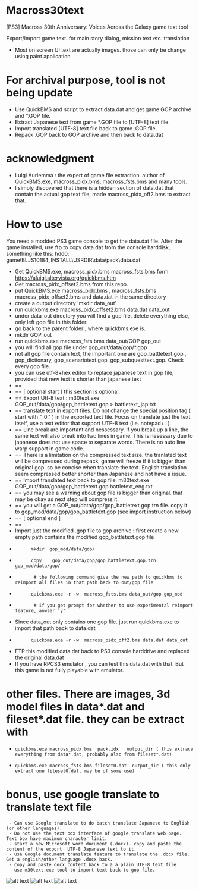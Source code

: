 # Macross30text
[PS3] Macross 30th Anniversary: Voices Across the Galaxy game text tool

Export/Import game text. for main story dialog, mission text etc. translation

- Most on screen UI text are actually images. those can only be change using paint application


# For archival purpose, tool is not being update
- Use QuickBMS and script to extract data.dat and get game GOP archive and *.GOP file.
- Extract Japanese text from game *.GOP file  to [UTF-8] text file.
- Import translated  [UTF-8] text file back to game .GOP file.
- Repack .GOP back to GOP archive and then back to data.dat

# acknowledgment
- Luigi Auriemma : the expert of game file extraction. author of QuickBMS.exe, macross_pidx.bms, macross_fsts.bms and many tools.
- I simply discovered that there is a hidden section of data.dat that contain the actual gop text file, made macross_pidx_off2.bms to extract that.

# How to use
 You need a modded PS3 game console to get the data.dat file. After the game installed, use ftp to copy data.dat from the console harddisk, something like this:
  hdd0: game\BLJS10184_INSTALL\USRDIR\data\pack\data.dat

- Get QuickBMS.exe, macross_pidx.bms macross_fsts.bms  form https://aluigi.altervista.org/quickbms.htm
- Get macross_pidx_offset2.bms from this repo.
- put QuickBMS.exe macross_pidx.bms , macross_fsts.bms macross_pidx_offset2.bms and data.dat in the same directory
- create a output directory 'mkdir data_out'
- run quickbms.exe macross_pidx_offset2.bms data.dat data_out
- under data_out directory you will find a gop file. delete everything else, only left gop file in this folder.
- go back  to the parent folder , where quickbms.exe is.
- mkdir GOP_out
- run  quickbms.exe macross_fsts.bms data_out/GOP gop_out
- you will find all gop file under gop_out/data/gop/*.gop
- not all gop file contain text, the important one are gop_battletext.gop , gop_dictionary, gop_scenariotext.gop, gop_subquesttext.gop. Check every gop file.
- you can use utf-8+hex editor to replace japanese text in gop file, provided that new text is shorter than japanese text
- ==
- == [ optional start ] this section is optional. 
- == Export Utf-8 text :  m30text.exe GOP_out/data/gop/gop_battletext.gop >  battletext_jap.txt
- == translate text in export files. Do not change the special position tag ( start with "_0." ) in the exported text file. Focus on translate just the text itself, use a text editor that support UTF-8 text (i.e. notepad++).
- == Line break are important and nessessary. If you break up a line, the same text will also break into two lines in game. This is nesessary due to japanese does not use space to separate words. There is no auto line warp support in game code.
- ==  There is a limitation on the compressed text size. the tranlated text will be compressed during repack, game will freeze if it is bigger than original gop. so be concise when translate the text. English translation seem compressed better shorter than Japanese and not have a issue.
- == Import translated text back to gop file:  m30text.exe  GOP_out/data/gop/gop_battletext.gop  battletext_eng.txt
- == you may see a warning about gop file is bigger than original. that may be okay as next step will compress it.
- == you will get a  GOP_out/data/gop/gop_battletext.gop.trn file. copy it to gop_mod/data/gop/gop_battletext.gop (see import instruction below)
- == [ optional end ]
- ==
- Import just the modified .gop file to gop archive : first create a new empty path contains the modified gop_battletext.gop file
-           mkdir  gop_mod/data/gop/
-           copy    gop_out/data/gop/gop_battletext.gop.trn  gop_mod/data/gop/
-            # the following command give the new path to quickbms to reimport all files in that path back to out/gop file
-           quickbms.exe -r -w  macross_fsts.bms data_out/gop gop_mod
-            # if you get prompt for whether to use experimental reimport feature, anwser 'y'
- Since data_out only contains one gop file. just run quickbms.exe to import that path back to data.dat
-           quickbms.exe -r -w  macross_pidx_off2.bms data.dat data_out
-  FTP this modified data.dat back to PS3 console harddrive and replaced the original data.dat
-  If you have RPCS3 emulator , you can test this data.dat with that. But this game is not fully playable with emulator. 

# other files. There are images, 3d model files in  data*.dat  and fileset*.dat file. they can be extract with 
-     quickbms.exe macross_pidx.bms  pack.idx   output_dir ( this extrace everything from data*.dat, probably also from fileset*.dat)
-     quickbms.exe macross_fsts.bms fileset0.dat  output_dir ( this only extract one fileset0.dat, may be of some use)

# bonus, use google translate to translate text file
     - Can use Google translate to do batch translate Japanese to English (or other languages).
     - Do not use the text box interface of google translate web page. Text box have maximum character limit.
     - start a new Microsoft word document (.docx). copy and paste the content of the export  UTF-8 Japanese text to it.
     - use Google document translate feature to translate the .docx file. Get a english/other language .docx back.
     - copy and paste docx content back to a a plain UTF-8 text file.
     - use m30text.exe tool to import text back to gop file.
     
![alt text](https://github.com/alanm20/m30text/blob/main/images/eng2.png)
![alt text](https://github.com/alanm20/m30text/blob/main/images/eng4.png)
![alt text](https://github.com/alanm20/m30text/blob/main/images/eng6.png)

